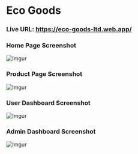 # Eco Goods

### Live URL: https://eco-goods-ltd.web.app/

### Home Page Screenshot
![Imgur](https://i.imgur.com/boFVGXP.png)

### Product Page Screenshot
![Imgur](https://i.imgur.com/SABukBz.png)

### User Dashboard Screenshot
![Imgur](https://i.imgur.com/dEsJBkQ.png)

### Admin Dashboard Screenshot
![Imgur](https://i.imgur.com/8KQb9Ug.png)
